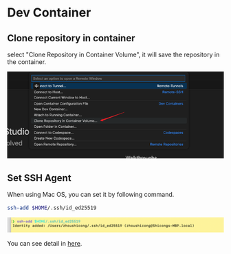 # Dev Container

## Clone repository in container

select "Clone Repository in Container Volume", it will save the repository in the container.

![assets/clone_repo_in_container](assets/clone_repo_in_container.png)

## Set SSH Agent

When using Mac OS, you can set it by following command.

```bash
ssh-add $HOME/.ssh/id_ed25519
```

![alt text](assets/ssh_agent.png)

You can see detail in [here](https://code.visualstudio.com/remote/advancedcontainers/sharing-git-credentials).
